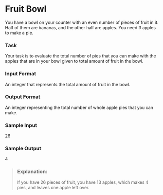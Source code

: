 # Fruit Bowl
You have a bowl on your counter with an even number of pieces of fruit in it. Half of them are bananas, and the other half are apples. You need 3 apples to make a pie. 

### Task
Your task is to evaluate the total number of pies that you can make with the apples that are in your bowl given to total amount of fruit in the bowl.

### Input Format
An integer that represents the total amount of fruit in the bowl.

### Output Format
An integer representing the total number of whole apple pies that you can make.

### Sample Input
26

### Sample Output
4



> ### Explanation:
> If you have 26 pieces of fruit, you have 13 apples, which makes 4 pies, and leaves one apple left over.
